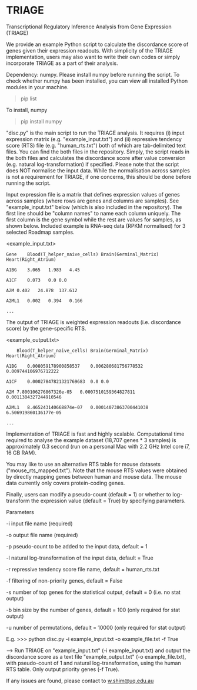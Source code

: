 # TRIAGE
Transcriptional Regulatory Inference Analysis from Gene Expression (TRIAGE)

We provide an example Python script to calculate the discordance score of genes given their expression readouts. With simplicity of the TRIAGE implementation, users may also want to write their own codes or simply incorporate TRIAGE as a part of their analysis.

Dependency: numpy. Please install numpy before running the script. To check whether numpy has been installed, you can view all installed Python modules in your machine. 

> pip list

To install, numpy

> pip install numpy

"disc.py" is the main script to run the TRIAGE analysis. It requires (i) input expression matrix (e.g. "example_input.txt") and (ii) repressive tendency score (RTS) file (e.g. "human_rts.txt") both of which are tab-delimited text files. You can find the both files in the repository. Simply, the script reads in the both files and calculates the discordance score after value conversion (e.g. natural log-transformation) if specified. Please note that the script does NOT normalise the input data. While the normalisation across samples is not a requirement for TRIAGE, if one concerns, this should be done before running the script.

Input expression file is a matrix that defines expression values of genes across samples (where rows are genes and columns are samples). See "example_input.txt" below (which is also included in the repository). The first line should be "column names" to name each column uniquely. The first column is the gene symbol while the rest are values for samples, as shown below. Included example is RNA-seq data (RPKM normalised) for 3 selected Roadmap samples.  

<example_input.txt>

	Gene	Blood(T_helper_naive_cells)	Brain(Germinal_Matrix)	Heart(Right_Atrium) 

	A1BG	3.065	1.983	4.45 

	A1CF	0.073	0.0	0.0 

	A2M	0.402	24.878	137.612 

	A2ML1	0.002	0.394	0.166 

	...

The output of TRIAGE is weighted expression readouts (i.e. discordance score) by the gene-specific RTS. 


<example_output.txt> 

		Blood(T_helper_naive_cells)	Brain(Germinal_Matrix)	Heart(Right_Atrium) 
  
	A1BG	0.008059178900858537	0.006280681756778532	0.009744106976712222 

	A1CF	0.00027847821321769683	0.0	0.0 

	A2M	7.800106276867326e-05	0.0007510159364827811	0.0011384327244910546 

	A2ML1	8.465243140668874e-07	0.00014073863700441038	6.506919860136177e-05 

	...

Implementation of TRIAGE is fast and highly scalable. Computational time required to analyse the example dataset (18,707 genes * 3 samples) is approximately 0.3 second (run on a personal Mac with 2.2 GHz Intel core i7, 16 GB RAM). 

You may like to use an alternative RTS table for mouse datasets ("mouse_rts_mapped.txt"). Note that the mouse RTS values were obtained by directly mapping genes between human and mouse data. The mouse data currently only covers protein-coding genes.

Finally, users can modify a pseudo-count (default = 1) or whether to log-transform the expression value (default = True) by specifying parameters.

Parameters

  -i input file name (required) 
  
  -o output file name (required) 
  
  -p pseudo-count to be added to the input data, default = 1 
  
  -l natural log-transformation of the input data, default = True 
  
  -r repressive tendency score file name, default = human_rts.txt
  
  -f filtering of non-priority genes, default = False
  
  -s number of top genes for the statistical output, default = 0 (i.e. no stat output)
  
  -b bin size by the number of genes, default = 100 (only required for stat output)
  
  -u number of permutations, default = 10000 (only required for stat output)
  
  
  
  E.g. >>> python disc.py -i example_input.txt -o example_file.txt -f True
  
  --> Run TRIAGE on "example_input.txt" (-i example_input.txt) and output the discordance score as a text file "example_output.txt" (-o example_file.txt), with pseudo-count of 1 and natural log-transformation, using the human RTS table. Only output priority genes (-f True). 

If any issues are found, please contact to w.shim@uq.edu.au


